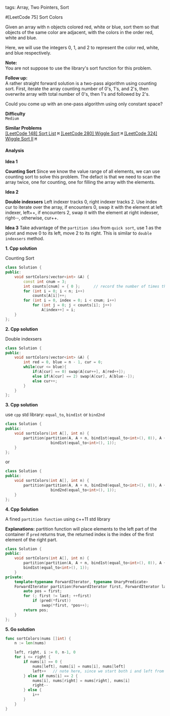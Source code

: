 tags: Array, Two Pointers, Sort

#[LeetCode 75] Sort Colors

Given an array with n objects colored red, white or blue, sort them so that objects of the same color are adjacent,
with the colors in the order red, white and blue.

Here, we will use the integers 0, 1, and 2 to represent the color red, white, and blue respectively.

**Note:**  
You are not suppose to use the library's sort function for this problem.

**Follow up:**  
A rather straight forward solution is a two-pass algorithm using counting sort.
First, iterate the array counting number of 0's, 1's, and 2's, then overwrite array with total number of 0's,
then 1's and followed by 2's.

Could you come up with an one-pass algorithm using only constant space?


**Difficulty**  
`Medium`

**Similar Problems**  
[[LeetCode 148] Sort List]()  `M`
[[LeetCode 280] Wiggle Sort]()  `M`
[[LeetCode 324] Wiggle Sort II]()  `M`


#### Analysis

**Idea 1**

**Counting Sort**
Since we know the value range of all elements, we can use counting sort to solve this problem. 
The defact is that we need to scan the array twice, one for counting, one for filling the array with the elements.


**Idea 2**

**Double indexsers**
Left indexer tracks 0, right indexer tracks 2.
Use index cur to iterate over the array, if encounters 0, swap it with the element at left indexer, left++, 
if encounters 2, swap it with the element at right indexser, right--, otherwise, cur++.

**Idea 3**
Take advantage of the `partition idea` from `quick sort`, use 1 as the pivot and move 0 to its left, move 2 to its right.
This is similar to `double indexsers` method.




**1. Cpp solution**

Counting Sort  

```cpp
class Solution {
public:
    void sortColors(vector<int> &A) {
        const int cnum = 3;
        int counts[cnum] = { 0 };      // record the number of times that a color has appeared
        for (int i = 0; i < n; i++)
            counts[A[i]]++;
        for (int i = 0, index = 0; i < cnum; i++)
            for (int j = 0; j < counts[i]; j++)
                A[index++] = i;
    }
};
```

**2. Cpp solution**

Double indexsers

```cpp
class Solution {
public:
    void sortColors(vector<int> &A) {
        int red = 0, blue = n - 1, cur = 0;
        while(cur <= blue){
            if(A[cur] == 0) swap(A[cur++], A[red++]);
            else if(A[cur] == 2) swap(A[cur], A[blue--]);
            else cur++;
        }
    }
};
```

**3. Cpp solution**

use `cpp` std library: `equal_to`, `bind1st` or `bind2nd`

```cpp
class Solution {
public:
    void sortColors(int A[], int n) {
        partition(partition(A, A + n, bind1st(equal_to<int>(), 0)), A + n,
                    bind1st(equal_to<int>(), 1));
    }
};
```

or
```cpp
class Solution {
public:
    void sortColors(int A[], int n) {
        partition(partition(A, A + n, bind2nd(equal_to<int>(), 0)), A + n,
                    bind2nd(equal_to<int>(), 1));
    }
};
```

**4. Cpp Solution** 

A fined `partition function` using c++11 std library

**Explanations:** partition function will place elements to the left part of the container if `pred` returns true,
the returned index is the index of the first element of the right part.  

```cpp
class Solution {
public:
    void sortColors(int A[], int n) {
        partition(partition(A, A + n, bind1st(equal_to<int>(), 0)), A + n,
        bind1st(equal_to<int>(), 1));
    }
private:
    template<typename ForwardIterator, typename UnaryPredicate>
    ForwardIterator partition(ForwardIterator first, ForwardIterator last, UnaryPredicate pred){
        auto pos = first;
        for (; first != last; ++first)
            if (pred(*first))
                swap(*first, *pos++);
        return pos;
    }
};
```

**5. Go solution**

```go
func sortColors(nums []int) {
    n := len(nums)

    left, right, i := 0, n-1, 0
    for i <= right {
        if nums[i] == 0 {
            nums[left], nums[i] = nums[i], nums[left]
            left++   // note here, since we start both i and left from 0, we need to step forward both of them  
        } else if nums[i] == 2 {
            nums[i], nums[right] = nums[right], nums[i]
            right--
        } else {
            i++
        }
    }
}
```